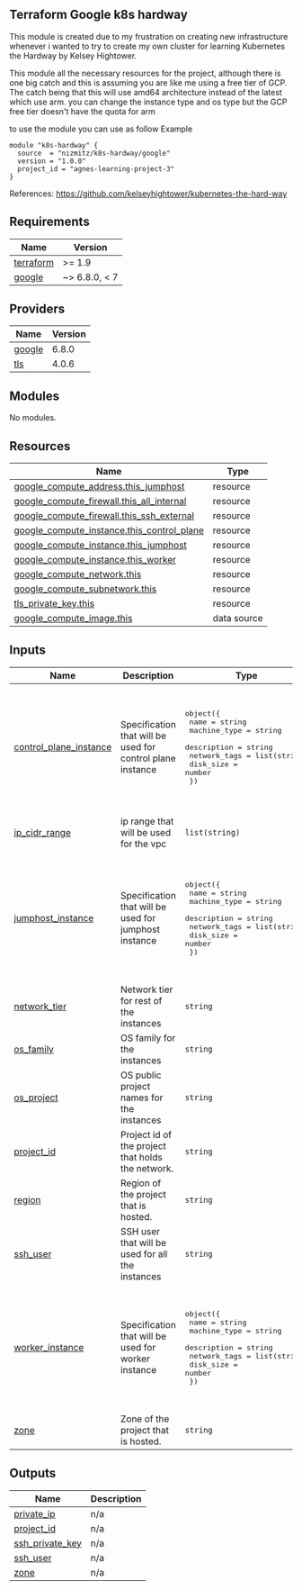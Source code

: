## Terraform Google k8s hardway

This module is created due to my frustration on creating new infrastructure whenever i wanted to try to create my own cluster for learning Kubernetes the Hardway by Kelsey Hightower. 

This module all the necessary resources for the project, although there is one big catch and this is assuming you are like me using a free tier of GCP.
The catch being that this will use amd64 architecture instead of the latest which use arm. you can change the instance type and os type but the GCP free tier doesn't have the quota for arm 


to use the module you can use as follow
Example
```
module "k8s-hardway" {
  source  = "nizmitz/k8s-hardway/google"
  version = "1.0.0"
  project_id = "agnes-learning-project-3"
}
```

References:
https://github.com/kelseyhightower/kubernetes-the-hard-way

<!-- BEGIN_TF_DOCS -->
## Requirements

| Name | Version |
|------|---------|
| <a name="requirement_terraform"></a> [terraform](#requirement\_terraform) | >= 1.9 |
| <a name="requirement_google"></a> [google](#requirement\_google) | ~> 6.8.0, < 7 |

## Providers

| Name | Version |
|------|---------|
| <a name="provider_google"></a> [google](#provider\_google) | 6.8.0 |
| <a name="provider_tls"></a> [tls](#provider\_tls) | 4.0.6 |

## Modules

No modules.

## Resources

| Name | Type |
|------|------|
| [google_compute_address.this_jumphost](https://registry.terraform.io/providers/hashicorp/google/latest/docs/resources/compute_address) | resource |
| [google_compute_firewall.this_all_internal](https://registry.terraform.io/providers/hashicorp/google/latest/docs/resources/compute_firewall) | resource |
| [google_compute_firewall.this_ssh_external](https://registry.terraform.io/providers/hashicorp/google/latest/docs/resources/compute_firewall) | resource |
| [google_compute_instance.this_control_plane](https://registry.terraform.io/providers/hashicorp/google/latest/docs/resources/compute_instance) | resource |
| [google_compute_instance.this_jumphost](https://registry.terraform.io/providers/hashicorp/google/latest/docs/resources/compute_instance) | resource |
| [google_compute_instance.this_worker](https://registry.terraform.io/providers/hashicorp/google/latest/docs/resources/compute_instance) | resource |
| [google_compute_network.this](https://registry.terraform.io/providers/hashicorp/google/latest/docs/resources/compute_network) | resource |
| [google_compute_subnetwork.this](https://registry.terraform.io/providers/hashicorp/google/latest/docs/resources/compute_subnetwork) | resource |
| [tls_private_key.this](https://registry.terraform.io/providers/hashicorp/tls/latest/docs/resources/private_key) | resource |
| [google_compute_image.this](https://registry.terraform.io/providers/hashicorp/google/latest/docs/data-sources/compute_image) | data source |

## Inputs

| Name | Description | Type | Default | Required |
|------|-------------|------|---------|:--------:|
| <a name="input_control_plane_instance"></a> [control\_plane\_instance](#input\_control\_plane\_instance) | Specification that will be used for control plane instance | <pre>object({<br/>    name         = string<br/>    machine_type = string<br/>    description  = string<br/>    network_tags = list(string)<br/>    disk_size    = number<br/>  })</pre> | <pre>{<br/>  "description": "worker instance",<br/>  "disk_size": 20,<br/>  "machine_type": "e2-small",<br/>  "name": "control-plane",<br/>  "network_tags": [<br/>    "master",<br/>    "kubernetes"<br/>  ]<br/>}</pre> | no |
| <a name="input_ip_cidr_range"></a> [ip\_cidr\_range](#input\_ip\_cidr\_range) | ip range that will be used for the vpc | `list(string)` | <pre>[<br/>  "10.0.0.0/24"<br/>]</pre> | no |
| <a name="input_jumphost_instance"></a> [jumphost\_instance](#input\_jumphost\_instance) | Specification that will be used for jumphost instance | <pre>object({<br/>    name         = string<br/>    machine_type = string<br/>    description  = string<br/>    network_tags = list(string)<br/>    disk_size    = number<br/>  })</pre> | <pre>{<br/>  "description": "jumphost instance",<br/>  "disk_size": 10,<br/>  "machine_type": "e2-micro",<br/>  "name": "jumphost",<br/>  "network_tags": [<br/>    "jumphost",<br/>    "kubernetes"<br/>  ]<br/>}</pre> | no |
| <a name="input_network_tier"></a> [network\_tier](#input\_network\_tier) | Network tier for rest of the instances | `string` | `"STANDARD"` | no |
| <a name="input_os_family"></a> [os\_family](#input\_os\_family) | OS family for the instances | `string` | `"debian-12"` | no |
| <a name="input_os_project"></a> [os\_project](#input\_os\_project) | OS public project names for the instances | `string` | `"debian-cloud"` | no |
| <a name="input_project_id"></a> [project\_id](#input\_project\_id) | Project id of the project that holds the network. | `string` | n/a | yes |
| <a name="input_region"></a> [region](#input\_region) | Region of the project that is hosted. | `string` | `"asia-southeast1"` | no |
| <a name="input_ssh_user"></a> [ssh\_user](#input\_ssh\_user) | SSH user that will be used for all the instances | `string` | `"terraform"` | no |
| <a name="input_worker_instance"></a> [worker\_instance](#input\_worker\_instance) | Specification that will be used for worker instance | <pre>object({<br/>    name         = string<br/>    machine_type = string<br/>    description  = string<br/>    network_tags = list(string)<br/>    disk_size    = number<br/>  })</pre> | <pre>{<br/>  "description": "worker instance",<br/>  "disk_size": 20,<br/>  "machine_type": "e2-small",<br/>  "name": "worker",<br/>  "network_tags": [<br/>    "worker",<br/>    "kubernetes"<br/>  ]<br/>}</pre> | no |
| <a name="input_zone"></a> [zone](#input\_zone) | Zone of the project that is hosted. | `string` | `"a"` | no |

## Outputs

| Name | Description |
|------|-------------|
| <a name="output_private_ip"></a> [private\_ip](#output\_private\_ip) | n/a |
| <a name="output_project_id"></a> [project\_id](#output\_project\_id) | n/a |
| <a name="output_ssh_private_key"></a> [ssh\_private\_key](#output\_ssh\_private\_key) | n/a |
| <a name="output_ssh_user"></a> [ssh\_user](#output\_ssh\_user) | n/a |
| <a name="output_zone"></a> [zone](#output\_zone) | n/a |
<!-- END_TF_DOCS -->